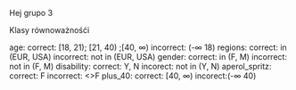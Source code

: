 Hej grupo 3






Klasy równoważnośći 

age: correct: [18, 21); [21, 40)  ;[40, ∞)
     incorrect: (-∞ 18) 
regions: 
	correct: in (EUR, USA)
	incorrect: not in (EUR, USA)
gender: 
	correct: in (F, M)
	incorrect: not in (F, M)
disability: 
	correct: Y, N
	incorect: not in (Y, N)
aperol_spritz:
	correct: F
	incorrect: <>F
plus_40:
	correct: [40, ∞)
	incorect:(-∞ 40) 
